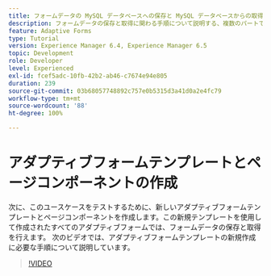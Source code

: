```yaml
---
title: フォームデータの MySQL データベースへの保存と MySQL データベースからの取得 - アダプティブフォームテンプレートとページコンポーネントの作成
description: フォームデータの保存と取得に関わる手順について説明する、複数のパートで構成されているチュートリアル
feature: Adaptive Forms
type: Tutorial
version: Experience Manager 6.4, Experience Manager 6.5
topic: Development
role: Developer
level: Experienced
exl-id: fcef5adc-10fb-42b2-ab46-c7674e94e805
duration: 239
source-git-commit: 03b68057748892c757e0b5315d3a41d0a2e4fc79
workflow-type: tm+mt
source-wordcount: '88'
ht-degree: 100%

---
```


# アダプティブフォームテンプレートとページコンポーネントの作成

次に、このユースケースをテストするために、新しいアダプティブフォームテンプレートとページコンポーネントを作成します。この新規テンプレートを使用して作成されたすべてのアダプティブフォームでは、フォームデータの保存と取得を行えます。
次のビデオでは、アダプティブフォームテンプレートの新規作成に必要な手順について説明しています。
>[!VIDEO](https://video.tv.adobe.com/v/27828?quality=12&learn=on)

